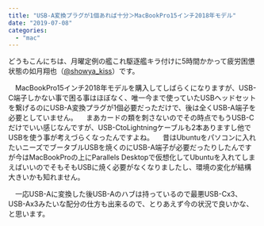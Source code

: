 ```yaml
---
title: "USB-A変換プラグが1個あれば十分＞MacBookPro15インチ2018年モデル"
date: "2019-07-08"
categories: 
  - "mac"
---
```


どうもこんにちは、月曜定例の艦これ駆逐艦キラ付けに5時間かかって疲労困憊状態の如月翔也（[@showya\_kiss](http://twitter.com/showya_kiss)）です。

　MacBookPro15インチ2018年モデルを購入してしばらくになりますが、USB-C端子しかない事で困る事はほぼなく、唯一今まで使っていたUSBヘッドセットを繋げるのにUSB-A変換プラグが1個必要だっただけで、後は全くUSB-A端子を必要としていません。 　まあカードの類を刺さないのでその時点でもうUSB-Cだけでいい感じなんですが、USB-CtoLightningケーブルも2本ありますし他でUSBを使う事が考えづらくなったんですよね。 　昔はUbuntuをパソコンに入れたいニーズでブータブルUSBを焼くのにUSB-A端子が必要だったりしたんですが今はMacBookProの上にParallels Desktopで仮想化してUbuntuを入れてしまえばいいのでそもそもUSBに焼く必要がなくなりましたし、環境の変化が結構大きいかも知れません。

　一応USB-Aに変換した後USB-Aのハブは持っているので最悪USB-Cx3、USB-Ax3みたいな配分の仕方も出来るので、とりあえず今の状況で良いかな、と思います。
